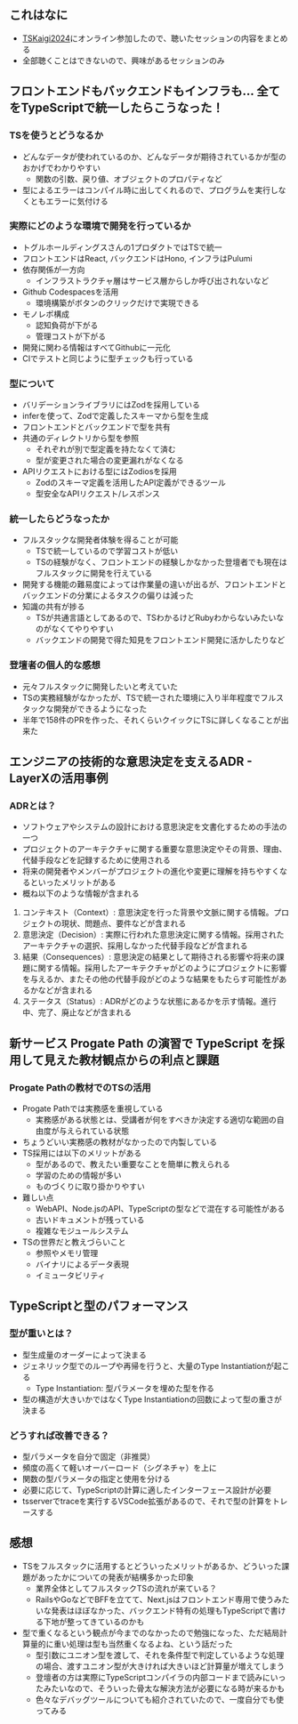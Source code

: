 ## これはなに
- [TSKaigi2024](https://tskaigi.org/)にオンライン参加したので、聴いたセッションの内容をまとめる
- 全部聴くことはできないので、興味があるセッションのみ

## フロントエンドもバックエンドもインフラも… 全てをTypeScriptで統一したらこうなった！
### TSを使うとどうなるか
- どんなデータが使われているのか、どんなデータが期待されているかが型のおかげでわかりやすい
	- 関数の引数、戻り値、オブジェクトのプロパティなど
- 型によるエラーはコンパイル時に出してくれるので、プログラムを実行しなくともエラーに気付ける

### 実際にどのような環境で開発を行っているか
- トグルホールディングスさんの1プロダクトではTSで統一
- フロントエンドはReact, バックエンドはHono, インフラはPulumi
- 依存関係が一方向
	- インフラストラクチャ層はサービス層からしか呼び出されないなど
- Github Codespacesを活用
	- 環境構築がボタンのクリックだけで実現できる
- モノレポ構成
	- 認知負荷が下がる
	- 管理コストが下がる
- 開発に関わる情報はすべてGithubに一元化
- CIでテストと同じように型チェックも行っている

### 型について
- バリデーションライブラリにはZodを採用している
- inferを使って、Zodで定義したスキーマから型を生成
- フロントエンドとバックエンドで型を共有
- 共通のディレクトリから型を参照
	- それぞれが別で型定義を持たなくて済む
	- 型が変更された場合の変更漏れがなくなる
- APIリクエストにおける型にはZodiosを採用
	- Zodのスキーマ定義を活用したAPI定義ができるツール
	- 型安全なAPIリクエスト/レスポンス

### 統一したらどうなったか
- フルスタックな開発者体験を得ることが可能
	- TSで統一しているので学習コストが低い
	- TSの経験がなく、フロントエンドの経験しかなかった登壇者でも現在はフルスタックに開発を行えている
- 開発する機能の難易度によっては作業量の違いが出るが、フロントエンドとバックエンドの分業によるタスクの偏りは減った
- 知識の共有が捗る
	- TSが共通言語としてあるので、TSわかるけどRubyわからないみたいなのがなくてやりやすい
	- バックエンドの開発で得た知見をフロントエンド開発に活かしたりなど

### 登壇者の個人的な感想
- 元々フルスタックに開発したいと考えていた
- TSの実務経験がなかったが、TSで統一された環境に入り半年程度でフルスタックな開発ができるようになった
- 半年で158件のPRを作った、それくらいクイックにTSに詳しくなることが出来た

## エンジニアの技術的な意思決定を支えるADR - LayerXの活用事例
### ADRとは？
- ソフトウェアやシステムの設計における意思決定を文書化するための手法の一つ
- プロジェクトのアーキテクチャに関する重要な意思決定やその背景、理由、代替手段などを記録するために使用される
- 将来の開発者やメンバーがプロジェクトの進化や変更に理解を持ちやすくなるといったメリットがある
- 概ね以下のような情報が含まれる
1. コンテキスト（Context）: 意思決定を行った背景や文脈に関する情報。プロジェクトの現状、問題点、要件などが含まれる
2. 意思決定（Decision）: 実際に行われた意思決定に関する情報。採用されたアーキテクチャの選択、採用しなかった代替手段などが含まれる
3. 結果（Consequences）: 意思決定の結果として期待される影響や将来の課題に関する情報。採用したアーキテクチャがどのようにプロジェクトに影響を与えるか、またその他の代替手段がどのような結果をもたらす可能性があるかなどが含まれる
4. ステータス（Status）: ADRがどのような状態にあるかを示す情報。進行中、完了、廃止などが含まれる

## 新サービス Progate Path の演習で TypeScript を採用して見えた教材観点からの利点と課題
### Progate Pathの教材でのTSの活用
- Progate Pathでは実務感を重視している
	- 実務感がある状態とは、受講者が何をすべきか決定する適切な範囲の自由度が与えられている状態
- ちょうどいい実務感の教材がなかったので内製している
- TS採用には以下のメリットがある
	- 型があるので、教えたい重要なことを簡単に教えられる
	- 学習のための情報が多い
	- ものづくりに取り掛かりやすい
- 難しい点
	- WebAPI、Node.jsのAPI、TypeScriptの型などで混在する可能性がある
	- 古いドキュメントが残っている
	- 複雑なモジュールシステム
- TSの世界だと教えづらいこと
	- 参照やメモリ管理
	- バイナリによるデータ表現
	- イミュータビリティ

## TypeScriptと型のパフォーマンス
### 型が重いとは？
- 型生成量のオーダーによって決まる
- ジェネリック型でのループや再帰を行うと、大量のType Instantiationが起こる
	- Type Instantiation: 型パラメータを埋めた型を作る
- 型の構造が大きいかではなくType Instantiationの回数によって型の重さが決まる

### どうすれば改善できる？
- 型パラメータを自分で固定（非推奨）
- 頻度の高くて軽いオーバーロード（シグネチャ）を上に
- 関数の型パラメータの指定と使用を分ける
- 必要に応じて、TypeScriptの計算に適したインターフェース設計が必要
- tsserverでtraceを実行するVSCode拡張があるので、それで型の計算をトレースする

## 感想
-  TSをフルスタックに活用するとどういったメリットがあるか、どういった課題があったかについての発表が結構多かった印象
	- 業界全体としてフルスタックTSの流れが来ている？
	- RailsやGoなどでBFFを立てて、Next.jsはフロントエンド専用で使うみたいな発表はほぼなかった、バックエンド特有の処理もTypeScriptで書ける下地が整ってきているのかも
- 型で重くなるという観点が今までのなかったので勉強になった、ただ結局計算量的に重い処理は型も当然重くなるよね、という話だった
	- 型引数にユニオン型を渡して、それを条件型で判定しているような処理の場合、渡すユニオン型が大きければ大きいほど計算量が増えてしまう
	- 登壇者の方は実際にTypeScriptコンパイラの内部コードまで読みにいったみたいなので、そういった骨太な解決方法が必要になる時が来るかも
	- 色々なデバッグツールについても紹介されていたので、一度自分でも使ってみる
